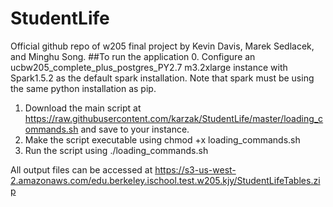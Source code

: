 # StudentLife
Official github repo of w205 final project by Kevin Davis, Marek Sedlacek, and Minghu Song. 
##To run the application
0. Configure an ucbw205\_complete\_plus\_postgres\_PY2.7 m3.2xlarge instance with Spark1.5.2 as the default spark installation. Note that spark must be using the same python installation as pip. 
1. Download the main script at https://raw.githubusercontent.com/karzak/StudentLife/master/loading_commands.sh and save to your instance.
2. Make the script executable using chmod +x loading_commands.sh
3. Run the script using ./loading_commands.sh

All output files can be accessed at https://s3-us-west-2.amazonaws.com/edu.berkeley.ischool.test.w205.kjy/StudentLifeTables.zip
